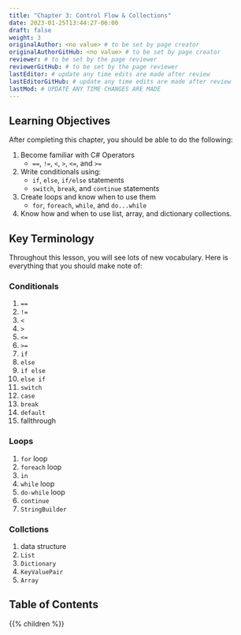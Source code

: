 ```yaml
---
title: "Chapter 3: Control Flow & Collections"
date: 2023-01-25T13:44:27-06:00
draft: false
weight: 3
originalAuthor: <no value> # to be set by page creator
originalAuthorGitHub: <no value> # to be set by page creator
reviewer: # to be set by the page reviewer
reviewerGitHub: # to be set by the page reviewer
lastEditor: # update any time edits are made after review
lastEditorGitHub: # update any time edits are made after review
lastMod: # UPDATE ANY TIME CHANGES ARE MADE
---
```


## Learning Objectives

After completing this chapter, you should be able to do the following:
1. Become familiar with C# Operators
   - `==`, `!=`, `<`, `>`, `<=`, and `>=`
1. Write conditionals using:
   - `if`, `else`, `if/else` statements
   - `switch`, `break`, and `continue` statements
1. Create loops and know when to use them
   - `for`, `foreach`, `while`, and `do...while`
1. Know how and when to use list, array, and dictionary collections.

## Key Terminology

Throughout this lesson, you will see lots of new vocabulary. Here is everything that you should make note of:

### Conditionals
1. `==`
1. `!=`
1. `<`
1. `>`
1. `<=`
1. `>=`
1. `if`
1. `else`
1. `if else`
1. `else if`
1. `switch`
1. `case`
1. `break`
1. `default`
1. fallthrough

### Loops
1. `for` loop
1. `foreach` loop
1. `in`
1. `while` loop
1. `do-while` loop
1. `continue`
1. `StringBuilder`

### Collctions
1. data structure
1. `List`
1. `Dictionary`
1. `KeyValuePair`
1. `Array`

## Table of Contents

{{% children %}}
